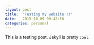 ```yaml
---
layout: post
title:  "Testing my website!!!"
date:   2015-10-09 09:42:56
categories: personal
---
```


This is a testing post. Jekyll is pretty `cool`.
